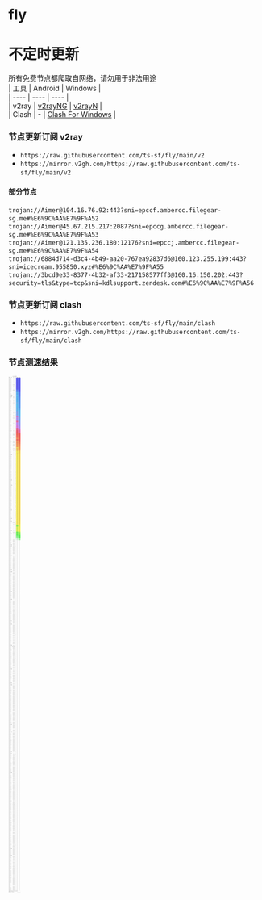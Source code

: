# fly
# 不定时更新
所有免费节点都爬取自网络，请勿用于非法用途  
|  工具  | Android  | Windows  |  
|  ----  | ----   | ----  |  
| v2ray  | [v2rayNG](https://github.com/2dust/v2rayNG/releases) | [v2rayN](https://github.com/2dust/v2rayN/releases) |  
| Clash  | - | [Clash For Windows](https://github.com/2dust/clashN/releases) | 
  
### 节点更新订阅  v2ray
- `https://raw.githubusercontent.com/ts-sf/fly/main/v2`  
- `https://mirror.v2gh.com/https://raw.githubusercontent.com/ts-sf/fly/main/v2`  

#### 部分节点  
``` 
trojan://Aimer@104.16.76.92:443?sni=epccf.ambercc.filegear-sg.me#%E6%9C%AA%E7%9F%A52
trojan://Aimer@45.67.215.217:2087?sni=epccg.ambercc.filegear-sg.me#%E6%9C%AA%E7%9F%A53
trojan://Aimer@121.135.236.180:12176?sni=epccj.ambercc.filegear-sg.me#%E6%9C%AA%E7%9F%A54
trojan://6884d714-d3c4-4b49-aa20-767ea92837d6@160.123.255.199:443?sni=icecream.955850.xyz#%E6%9C%AA%E7%9F%A55
trojan://3bcd9e33-8377-4b32-af33-217158577ff3@160.16.150.202:443?security=tls&type=tcp&sni=kdlsupport.zendesk.com#%E6%9C%AA%E7%9F%A56
```
### 节点更新订阅  clash
- `https://raw.githubusercontent.com/ts-sf/fly/main/clash`  
- `https://mirror.v2gh.com/https://raw.githubusercontent.com/ts-sf/fly/main/clash`  

### 节点测速结果
![image](traffic.png)
